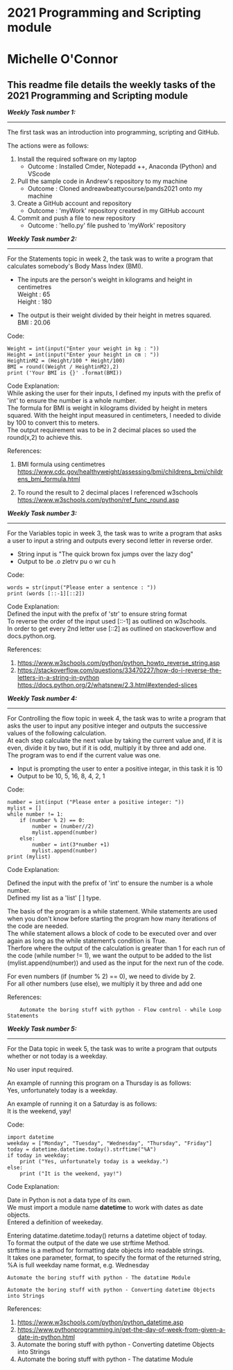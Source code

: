 # **2021 Programming and Scripting module** 

# Michelle O'Connor

## This readme file details the weekly tasks of the 2021 Programming and Scripting module  
  

**_Weekly Task number 1:_**
_ _ _ 

The first task was an introduction into programming, scripting and GitHub. 

The actions were as follows:
1. Install the required software on my laptop
    - Outcome : Installed Cmder, Notepadd ++, Anaconda (Python) and VScode
2. Pull the sample code in Andrew's repository to my machine
    - Outcome : Cloned andreawbeattycourse/pands2021 onto my machine
3. Create a GitHub account and repository
    - Outcome : 'myWork' repository created in my GitHub account
4. Commit and push a file to new repository 
    - Outcome : 'hello.py' file pushed to 'myWork' repository  
      

**_Weekly Task number 2:_**
_ _ _ 

For the Statements topic in week 2, the task was to write a program that calculates somebody's Body Mass Index (BMI). 
* The inputs are the person's weight in kilograms and height in centimetres  
    Weight : 65  
    Height : 180

* The output is their weight divided by their height in metres squared.  
    BMI : 20.06


Code: 

    Weight = int(input("Enter your weight in kg : "))  
    Height = int(input("Enter your height in cm : "))  
    HeightinM2 = (Height/100 * Height/100)  
    BMI = round((Weight / HeightinM2),2)  
    print ('Your BMI is {}' .format(BMI))

Code Explanation:  
While asking the user for their inputs, I defined my inputs with the prefix of 'int' to ensure the number is a whole number.  
The formula for BMI is weight in kilograms divided by height in meters squared. With the height input measured in centimeters, I needed to divide by 100 to convert this to meters.  
The output requirement was to be in 2 decimal places so used the round(x,2) to achieve this.  



References:  
1. BMI formula using centimetres 
  https://www.cdc.gov/healthyweight/assessing/bmi/childrens_bmi/childrens_bmi_formula.html  

2. To round the result to 2 decimal places I referenced w3schools  
https://www.w3schools.com/python/ref_func_round.asp   
  
   
**_Weekly Task number 3:_**
_ _ _ 

For the Variables topic in week 3, the task was to write a program that asks a user to input a string and outputs every second letter in reverse order.
* String input is "The quick brown fox jumps over the lazy dog"
* Output to be .o zletrv pu o wr cu h  

Code: 

    words = str(input("Please enter a sentence : "))
    print (words [::-1][::2])

Code Explanation:  
Defined the input with the prefix of 'str' to ensure string format  
To reverse the order of the input used [::-1] as outlined on w3schools.  
In order to get every 2nd letter use [::2] as outlined on stackoverflow and docs.python.org.  

References:
1. https://www.w3schools.com/python/python_howto_reverse_string.asp
2. https://stackoverflow.com/questions/33470227/how-do-i-reverse-the-letters-in-a-string-in-python   
    https://docs.python.org/2/whatsnew/2.3.html#extended-slices   


**_Weekly Task number 4:_**
_ _ _ 

For Controlling the flow topic in week 4, the task was to write a program that asks the user to input any positive integer and outputs the successive values of the following calculation.  
At each step calculate the next value by taking the current value and, if it is even, divide it by two, but if it is odd, multiply it by three and add one.  
The program was to end if the current value was one.  
* Input is prompting the user to enter a positive integar, in this task it is 10  
* Output to be 10, 5, 16, 8, 4, 2, 1 

Code:   

    number = int(input ("Please enter a positive integer: "))
    mylist = []
    while number != 1:
        if (number % 2) == 0:
            number = (number//2)
            mylist.append(number)
        else:
            number = int(3*number +1)
            mylist.append(number)       
    print (mylist)


Code Explanation:   

Defined the input with the prefix of 'int' to ensure the number is a whole number.  
Defined my list as a 'list' [ ] type.  

The basis of the program is a while statement. While statements are used when you don't know before starting the program how many iterations of the code are needed.    
The while statement allows a block of code to be executed over and over again as long as the while statement’s condition is True.  
Therfore where the output of the calculation is greater than 1 for each run of the code (while number != 1), we want the output to be added to the list (mylist.append(number)) and used as the input for the next run of the code.  

For even numbers (if (number % 2) == 0), we need to divide by 2.  
For all other numbers (use else), we multiply it by three and add one

References:  

        Automate the boring stuff with python - Flow control - while Loop Statements




**_Weekly Task number 5:_**
_ _ _ 

For the Data topic in week 5, the task was to write a program that outputs whether or not today is a weekday.  

No user input required.  

An example of running this program on a Thursday is as follows:  
    Yes, unfortunately today is a weekday.

An example of running it on a Saturday is as follows:  
    It is the weekend, yay!


Code:   

    import datetime
    weekday = ["Monday", "Tuesday", "Wednesday", "Thursday", "Friday"]
    today = datetime.datetime.today().strftime("%A")  
    if today in weekday:
        print ("Yes, unfortunately today is a weekday.")
    else:
        print ("It is the weekend, yay!")  


Code Explanation:   

Date in Python is not a data type of its own.  
We must import a module name __datetime__ to work with dates as date objects.  
Entered a definition of weekeday. 

Entering datatime.datetime.today() returns a datetime object of today.  
To format the output of the date we use strftime Method.  
strftime is a method for formatting date objects into readable strings.  
It takes one parameter, format, to specify the format of the returned string, %A is full weekday name format, e.g. Wednesday   

    Automate the boring stuff with python - The datatime Module

    Automate the boring stuff with python - Converting datetime Objects into Strings  


References:
1. https://www.w3schools.com/python/python_datetime.asp
2. https://www.pythonprogramming.in/get-the-day-of-week-from-given-a-date-in-python.html
3. Automate the boring stuff with python - Converting datetime Objects into Strings  
4. Automate the boring stuff with python - The datatime Module

